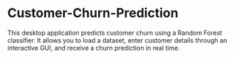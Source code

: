 # Customer-Churn-Prediction
This desktop application predicts customer churn using a Random Forest classifier. It allows you to load a dataset, enter customer details through an interactive GUI, and receive a churn prediction in real time.
